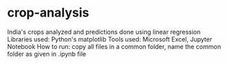# crop-analysis
India's crops analyzed and predictions done using linear regression
Libraries used: Python's matplotlib
Tools used: Microsoft Excel, Jupyter Notebook
How to run: copy all files in a common folder, name the common folder as given in .ipynb file
